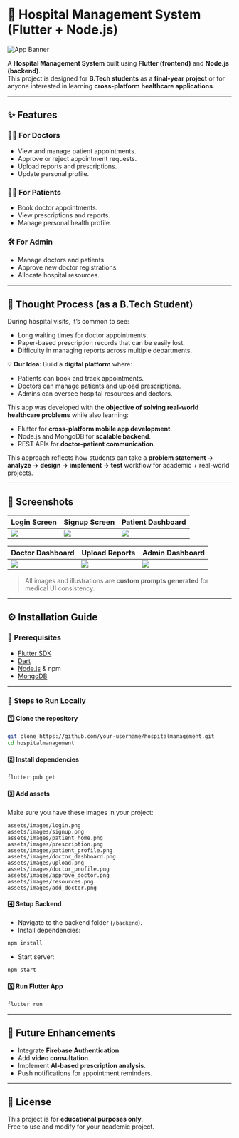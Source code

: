 # 🏥 Hospital Management System (Flutter + Node.js)

![App Banner](assets/screenshots/banner.png)

A **Hospital Management System** built using **Flutter (frontend)** and **Node.js (backend)**.  
This project is designed for **B.Tech students** as a **final-year project** or for anyone interested in learning **cross-platform healthcare applications**.

---

## ✨ Features

### 👨‍⚕️ For Doctors
- View and manage patient appointments.  
- Approve or reject appointment requests.  
- Upload reports and prescriptions.  
- Update personal profile.  

### 🧑‍⚕️ For Patients
- Book doctor appointments.  
- View prescriptions and reports.  
- Manage personal health profile.  

### 🛠️ For Admin
- Manage doctors and patients.  
- Approve new doctor registrations.  
- Allocate hospital resources.  

---

## 🧠 Thought Process (as a B.Tech Student)

During hospital visits, it’s common to see:
- Long waiting times for doctor appointments.  
- Paper-based prescription records that can be easily lost.  
- Difficulty in managing reports across multiple departments.  

💡 **Our Idea**: Build a **digital platform** where:
- Patients can book and track appointments.  
- Doctors can manage patients and upload prescriptions.  
- Admins can oversee hospital resources and doctors.  

This app was developed with the **objective of solving real-world healthcare problems** while also learning:
- Flutter for **cross-platform mobile app development**.  
- Node.js and MongoDB for **scalable backend**.  
- REST APIs for **doctor-patient communication**.  

This approach reflects how students can take a **problem statement → analyze → design → implement → test** workflow for academic + real-world projects.

---

## 📸 Screenshots

| Login Screen | Signup Screen | Patient Dashboard |
|--------------|--------------|-------------------|
| ![](assets/screenshots/login.png) | ![](assets/screenshots/signup.png) | ![](assets/screenshots/patient_home.png) |

| Doctor Dashboard | Upload Reports | Admin Dashboard |
|------------------|----------------|-----------------|
| ![](assets/screenshots/doctor_dashboard.png) | ![](assets/screenshots/upload.png) | ![](assets/screenshots/resources.png) |

> All images and illustrations are **custom prompts generated** for medical UI consistency.  

---

## ⚙️ Installation Guide

### 🔹 Prerequisites
- [Flutter SDK](https://docs.flutter.dev/get-started/install)  
- [Dart](https://dart.dev/get-dart)  
- [Node.js](https://nodejs.org/) & npm  
- [MongoDB](https://www.mongodb.com/try/download/community)  

---

### 🔹 Steps to Run Locally

#### 1️⃣ Clone the repository
```bash
git clone https://github.com/your-username/hospitalmanagement.git
cd hospitalmanagement
```

#### 2️⃣ Install dependencies
```bash
flutter pub get
```

#### 3️⃣ Add assets
Make sure you have these images in your project:
```
assets/images/login.png
assets/images/signup.png
assets/images/patient_home.png
assets/images/prescription.png
assets/images/patient_profile.png
assets/images/doctor_dashboard.png
assets/images/upload.png
assets/images/doctor_profile.png
assets/images/approve_doctor.png
assets/images/resources.png
assets/images/add_doctor.png
```

#### 4️⃣ Setup Backend
- Navigate to the backend folder (`/backend`).  
- Install dependencies:
```bash
npm install
```
- Start server:
```bash
npm start
```

#### 5️⃣ Run Flutter App
```bash
flutter run
```

---

## 🚀 Future Enhancements
- Integrate **Firebase Authentication**.  
- Add **video consultation**.  
- Implement **AI-based prescription analysis**.  
- Push notifications for appointment reminders.  

---

## 📝 License
This project is for **educational purposes only**.  
Free to use and modify for your academic project.  
